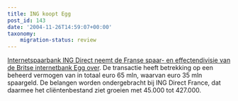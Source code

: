 ```yaml
---
title: ING koopt Egg
post_id: 143
date: '2004-11-26T14:59:07+00:00'
taxonomy:
    migration-status: review
---
```

[Internetspaarbank ING Direct neemt de Franse spaar- en effectendivisie van de Britse internetbank Egg over](http://www.fd.nl/ShowKrantArtikel.asp?KrantArtikelId=492576). De transactie heeft betrekking op een beheerd vermogen van in totaal euro 65 mln, waarvan euro 35 mln spaargeld. De belangen worden ondergebracht bij ING Direct France, dat daarmee het cliëntenbestand ziet groeien met 45.000 tot 427.000.